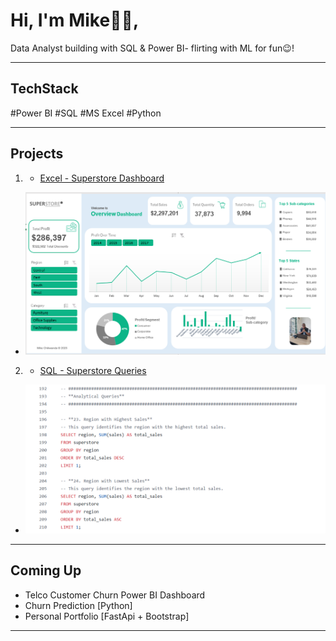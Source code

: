 # Hi, I'm Mike👋🏽,

Data Analyst building with SQL & Power BI- flirting with ML for fun😉!

---

## TechStack
#Power BI #SQL #MS Excel #Python

---

## Projects

1. - [Excel - Superstore Dashboard](https://github.com/mikechikwanda/mikechikwanda/tree/main/excel/capstone_project)
- <img src="https://raw.githubusercontent.com/mikechikwanda/mikechikwanda/394e7e32502037b415da4117132041664059ce3e/Superstore_dashboard.png" alt="Capstone Screenshot" width="500"/>

2. - [SQL - Superstore Queries](https://github.com/mikechikwanda/mikechikwanda/blob/main/sql/superstore_sql.sql)
- <img src="https://github.com/mikechikwanda/mikechikwanda/blob/main/images/superstore_sql_queries.png" alt="Capstone Screenshot" width="500"/>

---

## Coming Up

- Telco Customer Churn Power BI Dashboard
- Churn Prediction [Python]
- Personal Portfolio [FastApi + Bootstrap]

---
